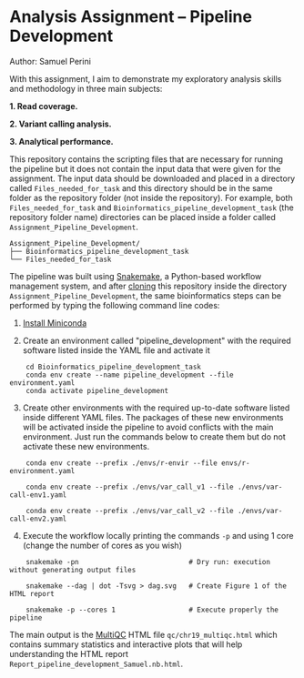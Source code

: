 # Analysis Assignment – Pipeline Development

Author: Samuel Perini

With this assignment, I aim to demonstrate my exploratory analysis skills and methodology in three main subjects:

__1. Read coverage.__

__2. Variant calling analysis.__

__3. Analytical performance.__

This repository contains the scripting files that are necessary for running the pipeline but it does not contain the input data that were given for the assignment. The input data should be downloaded and placed in a directory called `Files_needed_for_task` and this directory should be in the same folder as the repository folder (not inside the repository). For example, both `Files_needed_for_task` and `Bioinformatics_pipeline_development_task` (the repository folder name) directories can be placed inside a folder called `Assignment_Pipeline_Development`.

```
Assignment_Pipeline_Development/
├── Bioinformatics_pipeline_development_task
└── Files_needed_for_task
```

The pipeline was built using [Snakemake](https://snakemake.readthedocs.io/en/stable/index.html), a Python-based workflow management system, and after [cloning](https://help.github.com/en/articles/cloning-a-repository) this repository inside the directory `Assignment_Pipeline_Development`, the same bioinformatics steps can be performed by typing the following command line codes:

1. [Install Miniconda](https://docs.conda.io/projects/conda/en/latest/user-guide/install/index.html)

2. Create an environment called "pipeline_development" with the required software listed inside the YAML file and activate it
```
    cd Bioinformatics_pipeline_development_task
    conda env create --name pipeline_development --file environment.yaml
    conda activate pipeline_development
```

3. Create other environments with the required up-to-date software listed inside different YAML files. The packages of these new environments will be activated inside the pipeline to avoid conflicts with the main environment. Just run the commands below to create them but do not activate these new environments.
```
    conda env create --prefix ./envs/r-envir --file envs/r-environment.yaml

    conda env create --prefix ./envs/var_call_v1 --file ./envs/var-call-env1.yaml
    
    conda env create --prefix ./envs/var_call_v2 --file ./envs/var-call-env2.yaml
```

4. Execute the workflow locally printing the commands `-p` and using 1 core (change the number of cores as you wish)
```
    snakemake -pn                           # Dry run: execution without generating output files

    snakemake --dag | dot -Tsvg > dag.svg   # Create Figure 1 of the HTML report

    snakemake -p --cores 1                  # Execute properly the pipeline
```

The main output is the [MultiQC](https://multiqc.info/) HTML file `qc/chr19_multiqc.html` which contains summary statistics and interactive plots that will help understanding the HTML report `Report_pipeline_development_Samuel.nb.html`.